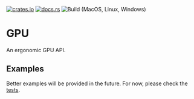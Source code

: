 <a href="https://crates.io/crates/gpu"><img src="https://img.shields.io/crates/v/gpu.svg?label=gpu" alt="crates.io"></a>
<a href="https://docs.rs/gpu"><img src="https://docs.rs/gpu/badge.svg" alt="docs.rs"></a>
![Build (MacOS, Linux, Windows)](https://github.com/notdanilo/gpu/workflows/Build%20(MacOS,%20Linux,%20Windows)/badge.svg?branch=master)

# GPU
An ergonomic GPU API.

## Examples
Better examples will be provided in the future. For now, please check the [tests](https://github.com/notdanilo/gpu/tree/master/tests).
